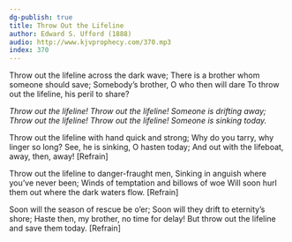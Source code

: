 ```yaml
---
dg-publish: true
title: Throw Out the Lifeline
author: Edward S. Ufford (1888)
audio: http://www.kjvprophecy.com/370.mp3
index: 370
---
```


Throw out the lifeline across the dark wave;
There is a brother whom someone should save;
Somebody’s brother, O who then will dare
To throw out the lifeline, his peril to share?

*Throw out the lifeline! Throw out the lifeline!
Someone is drifting away;
Throw out the lifeline! Throw out the lifeline!
Someone is sinking today.*

Throw out the lifeline with hand quick and strong;
Why do you tarry, why linger so long?
See, he is sinking, O hasten today;
And out with the lifeboat, away, then, away! [Refrain]

Throw out the lifeline to danger-fraught men,
Sinking in anguish where you’ve never been;
Winds of temptation and billows of woe
Will soon hurl them out where the dark waters flow. [Refrain]

Soon will the season of rescue be o’er;
Soon will they drift to eternity’s shore;
Haste then, my brother, no time for delay!
But throw out the lifeline and save them today. [Refrain]